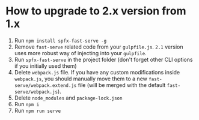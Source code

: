 # How to upgrade to 2.x version from 1.x

1. Run `npm install spfx-fast-serve -g`
2. Remove `fast-serve` related code from your `gulpfile.js`. `2.1` version uses more robust way of injecting into your `gulpfile`.
3. Run `spfx-fast-serve` in the project folder (don't forget other CLI options if you initially used them)
4. Delete `webpack.js` file. If you have any custom modifications inside `webpack.js`, you should manually move them to a new `fast-serve/webpack.extend.js` file (will be merged with the default `fast-serve/webpack.js`).
5. Delete `node_modules` and `package-lock.json`
6. Run `npm i`
7. Run `npm run serve`
